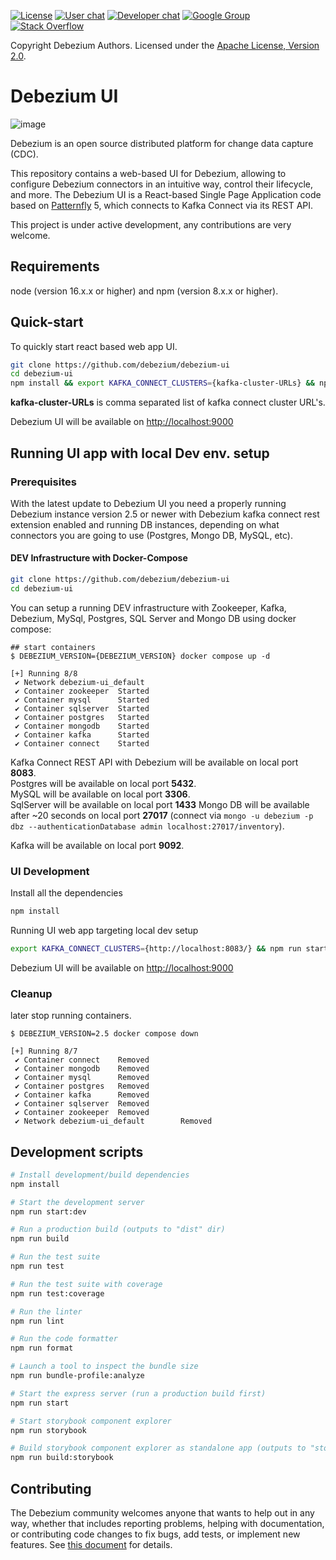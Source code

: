 [![License](http://img.shields.io/:license-apache%202.0-brightgreen.svg)](http://www.apache.org/licenses/LICENSE-2.0.html)
[![User chat](https://img.shields.io/badge/chat-users-brightgreen.svg)](https://debezium.zulipchat.com/#narrow/stream/302529-users)
[![Developer chat](https://img.shields.io/badge/chat-devs-brightgreen.svg)](https://debezium.zulipchat.com/#narrow/stream/302533-dev)
[![Google Group](https://img.shields.io/:mailing%20list-debezium-brightgreen.svg)](https://groups.google.com/forum/#!forum/debezium)
[![Stack Overflow](http://img.shields.io/:stack%20overflow-debezium-brightgreen.svg)](http://stackoverflow.com/questions/tagged/debezium)

Copyright Debezium Authors.
Licensed under the [Apache License, Version 2.0](http://www.apache.org/licenses/LICENSE-2.0).

# Debezium UI

![image](https://github.com/debezium/debezium-ui/assets/8264372/fe5be39f-33dd-45de-a7c6-fcb8b91207b3)


Debezium is an open source distributed platform for change data capture (CDC).

This repository contains a web-based UI for Debezium, allowing to configure Debezium connectors in an intuitive way, control their lifecycle, and more.
The Debezium UI is a React-based Single Page Application code based on [Patternfly](https://www.patternfly.org/) 5, which connects to Kafka Connect via its REST API.

This project is under active development, any contributions are very welcome.

## Requirements
node (version 16.x.x or higher) and npm (version 8.x.x or higher).

## Quick-start

To quickly start react based web app UI. 

```bash
git clone https://github.com/debezium/debezium-ui
cd debezium-ui
npm install && export KAFKA_CONNECT_CLUSTERS={kafka-cluster-URLs} && npm run start:dev
```

**kafka-cluster-URLs** is comma separated list of kafka connect cluster URL's.

Debezium UI will be available on [http://localhost:9000](http://localhost:9000)  

## Running UI app with local Dev env. setup

### Prerequisites

With the latest update to Debezium UI you need a properly running Debezium instance version 2.5 or newer with Debezium kafka connect rest extension enabled and running DB instances, depending on what connectors you are going to use (Postgres, Mongo DB, MySQL, etc).

#### DEV Infrastructure with Docker-Compose

```bash
git clone https://github.com/debezium/debezium-ui
cd debezium-ui
```

You can setup a running DEV infrastructure with Zookeeper, Kafka, Debezium, MySql, Postgres, SQL Server and
Mongo DB using docker compose:

```
## start containers
$ DEBEZIUM_VERSION={DEBEZIUM_VERSION} docker compose up -d

[+] Running 8/8
 ✔ Network debezium-ui_default
 ✔ Container zookeeper  Started
 ✔ Container mysql      Started
 ✔ Container sqlserver  Started
 ✔ Container postgres   Started
 ✔ Container mongodb    Started
 ✔ Container kafka      Started
 ✔ Container connect    Started

```
    
Kafka Connect REST API with Debezium will be available on local port **8083**.   
Postgres will be available on local port **5432**.  
MySQL will be available on local port **3306**.  
SqlServer will be available on local port **1433**
Mongo DB will be available after ~20 seconds on local port **27017** (connect via `mongo -u debezium -p dbz --authenticationDatabase admin localhost:27017/inventory`).

Kafka will be available on local port **9092**.  

### UI Development

Install all the dependencies
```bash
npm install
```

Running UI web app targeting local dev setup 
```bash
export KAFKA_CONNECT_CLUSTERS={http://localhost:8083/} && npm run start:dev
```

Debezium UI will be available on [http://localhost:9000](http://localhost:9000)  

### Cleanup

later stop running containers.

```
$ DEBEZIUM_VERSION=2.5 docker compose down

[+] Running 8/7
 ✔ Container connect    Removed
 ✔ Container mongodb    Removed
 ✔ Container mysql      Removed
 ✔ Container postgres   Removed
 ✔ Container kafka      Removed
 ✔ Container sqlserver  Removed
 ✔ Container zookeeper  Removed
 ✔ Network debezium-ui_default        Removed

```

## Development scripts
```sh
# Install development/build dependencies
npm install

# Start the development server
npm run start:dev

# Run a production build (outputs to "dist" dir)
npm run build

# Run the test suite
npm run test

# Run the test suite with coverage
npm run test:coverage

# Run the linter
npm run lint

# Run the code formatter
npm run format

# Launch a tool to inspect the bundle size
npm run bundle-profile:analyze

# Start the express server (run a production build first)
npm run start

# Start storybook component explorer
npm run storybook

# Build storybook component explorer as standalone app (outputs to "storybook-static" dir)
npm run build:storybook
```

## Contributing

The Debezium community welcomes anyone that wants to help out in any way, whether that includes
reporting problems, helping with documentation, or contributing code changes to fix bugs, add tests,
or implement new features.
See [this document](https://github.com/debezium/debezium/blob/main/CONTRIBUTE.md) for details.